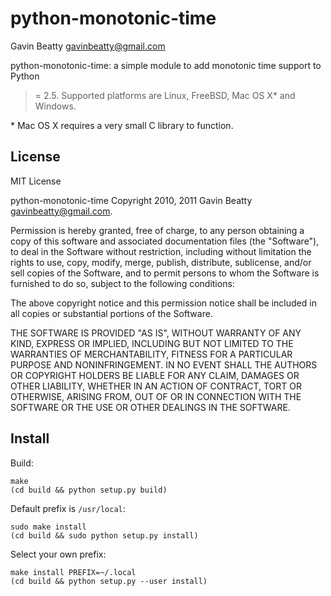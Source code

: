 python-monotonic-time
=====================
Gavin Beatty <gavinbeatty@gmail.com>

python-monotonic-time: a simple module to add monotonic time support to Python
>= 2.5. Supported platforms are Linux, FreeBSD, Mac OS X\* and Windows.

\* Mac OS X requires a very small C library to function.


License
-------
MIT License

python-monotonic-time Copyright 2010, 2011 Gavin Beatty <gavinbeatty@gmail.com>.

Permission is hereby granted, free of charge, to any person obtaining a copy of
this software and associated documentation files (the "Software"), to deal in
the Software without restriction, including without limitation the rights to
use, copy, modify, merge, publish, distribute, sublicense, and/or sell copies
of the Software, and to permit persons to whom the Software is furnished to do
so, subject to the following conditions:

The above copyright notice and this permission notice shall be included in all
copies or substantial portions of the Software.

THE SOFTWARE IS PROVIDED "AS IS", WITHOUT WARRANTY OF ANY KIND, EXPRESS OR
IMPLIED, INCLUDING BUT NOT LIMITED TO THE WARRANTIES OF MERCHANTABILITY,
FITNESS FOR A PARTICULAR PURPOSE AND NONINFRINGEMENT. IN NO EVENT SHALL THE
AUTHORS OR COPYRIGHT HOLDERS BE LIABLE FOR ANY CLAIM, DAMAGES OR OTHER
LIABILITY, WHETHER IN AN ACTION OF CONTRACT, TORT OR OTHERWISE, ARISING FROM,
OUT OF OR IN CONNECTION WITH THE SOFTWARE OR THE USE OR OTHER DEALINGS IN THE
SOFTWARE.


Install
-------
Build:

    make
    (cd build && python setup.py build)


Default prefix is `/usr/local`:

    sudo make install
    (cd build && sudo python setup.py install)


Select your own prefix:

    make install PREFIX=~/.local
    (cd build && python setup.py --user install)
